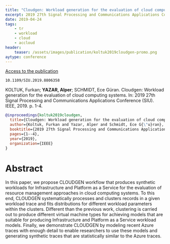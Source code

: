 ```yaml
---
title: "Cloudgen: Workload generation for the evaluation of cloud computing systems"
excerpt: 2019 27th Signal Processing and Communications Applications Conference (SIU). IEEE, 2019
date: 2019-04-24
tags:
    - tr
    - workload
    - cloud
    - accloud
header:
    teaser: /assets/images/publication/koltuk2019cloudgen-promo.png
aytype: conference
---
```


[Access to the publication](https://doi.org/10.1109/SIU.2019.8806358)

`10.1109/SIU.2019.8806358`

KOLTUK, Furkan; **YAZAR, Alper**; SCHMIDT, Ece Güran. Cloudgen: Workload generation
for the evaluation of cloud computing systems. In: 2019 27th Signal Processing
and Communications Applications Conference (SIU). IEEE, 2019. p. 1-4.

```bibtex
@inproceedings{koltuk2019cloudgen,
  title={Cloudgen: Workload generation for the evaluation of cloud computing systems},
  author={Koltuk, Furkan and Yazar, Alper and Schmidt, Ece G{\"u}ran},
  booktitle={2019 27th Signal Processing and Communications Applications Conference (SIU)},
  pages={1--4},
  year={2019},
  organization={IEEE}
}
```

# Abstract

In this paper, we propose CLOUDGEN workflow that produces synthetic workloads
for Infrastructure and Platform as a Service for the evaluation of resource
management approaches in cloud computing systems. To this end, CLOUDGEN
systematically processes and clusters records in a given workload trace and fits
distributions for different workload parameters within the clusters. Different
than the previous work, clustering is carried out to produce different virtual
machine types for achieving models that are suitable for producing
Infrastructure and Platform as a Service workload models. Finally, we
demonstrate CLOUDGEN by modeling recent Azure traces with enough detail to
enable researchers to use these models and generating synthetic traces that are
statistically similar to the Azure traces.
